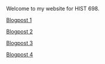 ---
---

Welcome to my website for HIST 698.

[Blogpost 1](blogpost1.html)

[Blogpost 2](blogpost2.html)

[Blogpost 3](blogpost3.html)

[Blogpost 4](blogpost4.html)
